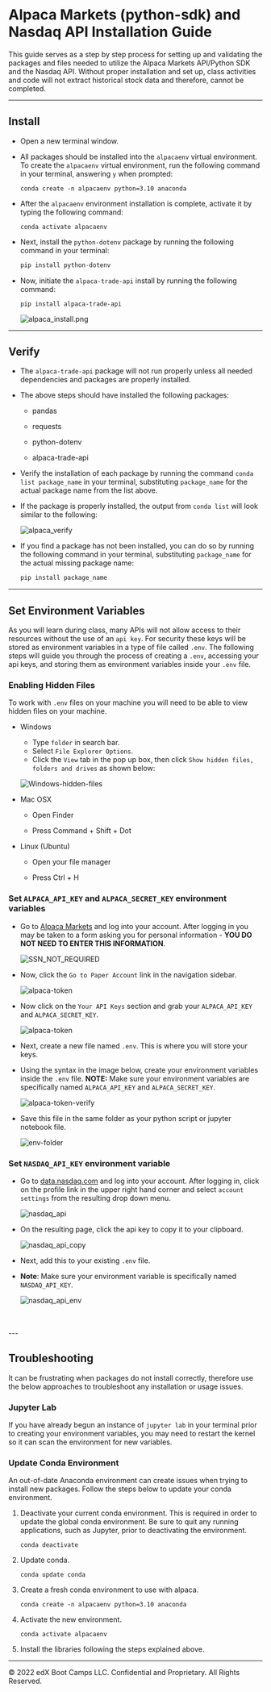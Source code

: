 # Alpaca Markets (python-sdk) and Nasdaq API Installation Guide

This guide serves as a step by step process for setting up and validating the packages and files needed to utilize the Alpaca Markets API/Python SDK and the Nasdaq API. Without proper installation and set up, class activities and code will not extract historical stock data and therefore, cannot be completed.

---

## Install

* Open a new terminal window.

* All packages should be installed into the `alpacaenv` virtual environment.  To create the `alpacaenv` virtual environment, run the following command in your terminal, answering `y` when prompted:

  ```shell
  conda create -n alpacaenv python=3.10 anaconda
  ```

* After the `alpacaenv` environment installation is complete, activate it by typing the following command:

  ```shell
  conda activate alpacaenv
  ```

* Next, install the `python-dotenv` package by running the following command in your terminal:

  ```python
  pip install python-dotenv
  ```

* Now, initiate the `alpaca-trade-api` install by running the following command:

  ```shell
  pip install alpaca-trade-api
  ```

  ![alpaca_install.png](Images/alpaca_install.png)

---

## Verify

* The `alpaca-trade-api` package will not run properly unless all needed dependencies and packages are properly installed.

* The above steps should have installed the following packages:

    * pandas

    * requests

    * python-dotenv

    * alpaca-trade-api

* Verify the installation of each package by running the command `conda list package_name` in your terminal, substituting `package_name` for the actual package name from the list above.

* If the package is properly installed, the output from `conda list` will look similar to the following:

  ![alpaca_verify](Images/alpaca-verify.png)

* If you find a package has not been installed, you can do so by running the following command in your terminal, substituting `package_name` for the actual missing package name:

  ```python
  pip install package_name
  ```
---

## Set Environment Variables

As you will learn during class, many APIs will not allow access to their resources without the use of an `api key`. For security these keys will be stored as environment variables in a type of file called `.env`.  The following steps will guide you through the process of creating a `.env`, accessing your api keys, and storing them as environment variables inside your `.env` file.

### Enabling Hidden Files

To work with `.env` files on your machine you will need to be able to view hidden files on your machine.

  * Windows

    * Type `folder` in search bar.
    * Select `File Explorer Options`.
    * Click the `View` tab in the pop up box, then click `Show hidden files, folders and drives` as shown below:

    ![Windows-hidden-files](Images/Windows-hidden-file.png)

  * Mac OSX

    * Open Finder

    * Press Command + Shift + Dot

  * Linux (Ubuntu)

    * Open your file manager

    * Press Ctrl + H

### Set `ALPACA_API_KEY` and `ALPACA_SECRET_KEY` environment variables

* Go to [Alpaca Markets](https://app.alpaca.markets) and log into your account. After logging in you may be taken to a form asking you for personal information - **YOU DO NOT NEED TO ENTER THIS INFORMATION**.

    ![SSN_NOT_REQUIRED](Images/SSN_NOT_REQUIRED.png)

* Now, click the `Go to Paper Account` link in the navigation sidebar.

     ![alpaca-token](Images/alpaca_go_to_paper.png)

* Now click on the `Your API Keys` section and grab your `ALPACA_API_KEY` and `ALPACA_SECRET_KEY`.

  ![alpaca-token](Images/alpaca-token.png)

* Next, create a new file named `.env`.  This is where you will store your keys.

* Using the syntax in the image below, create your environment variables inside the `.env` file. **NOTE:** Make sure your environment variables are specifically named `ALPACA_API_KEY` and `ALPACA_SECRET_KEY`.

  ![alpaca-token-verify](Images/alpaca-env.png)

* Save this file in the same folder as your python script or jupyter notebook file.

  ![env-folder](Images/env-folder.png)

### Set `NASDAQ_API_KEY` environment variable

* Go to [data.nasdaq.com](https://data.nasdaq.com) and log into your account.  After logging in, click on the profile link in the upper right hand corner and select `account settings` from the resulting drop down menu.

  ![nasdaq_api](Images/nasdaq_api.png)

* On the resulting page, click the api key to copy it to your clipboard.

  ![nasdaq_api_copy](Images/nasdaq_api_copy.png)

* Next, add this to your existing `.env` file.

* **Note**: Make sure your environment variable is specifically named `NASDAQ_API_KEY`.

  ![nasdaq_api_env](Images/nasdaq_api_env.png)
<br>
<br>
---

## Troubleshooting

It can be frustrating when packages do not install correctly, therefore use the below approaches to troubleshoot any installation or usage issues.

### Jupyter Lab

If you have already begun an instance of `jupyter lab` in your terminal prior to creating your environment variables, you may need to restart the kernel so it can scan the environment for new variables.

### Update Conda Environment

An out-of-date Anaconda environment can create issues when trying to install new packages. Follow the steps below to update your conda environment.

1. Deactivate your current conda environment. This is required in order to update the global conda environment. Be sure to quit any running applications, such as Jupyter, prior to deactivating the environment.

    ```shell
    conda deactivate
    ```

2. Update conda.

    ```shell
    conda update conda
    ```

3. Create a fresh conda environment to use with alpaca.

    ```shell
    conda create -n alpacaenv python=3.10 anaconda
    ```

4. Activate the new environment.

    ```shell
    conda activate alpacaenv
    ```

5. Install the libraries following the steps explained above.

---

© 2022 edX Boot Camps LLC. Confidential and Proprietary. All Rights Reserved.
